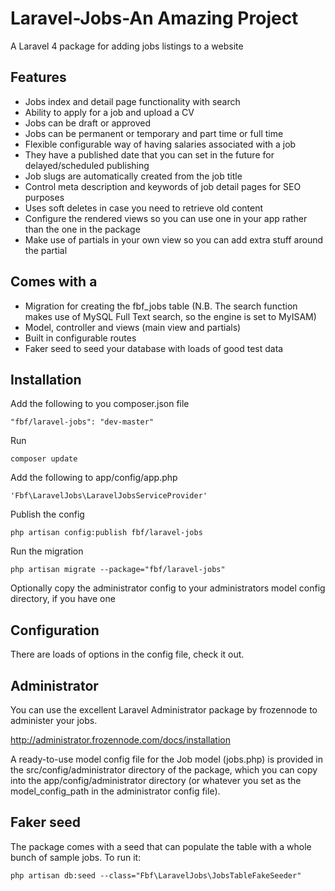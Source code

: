 Laravel-Jobs-An Amazing Project
============

A Laravel 4 package for adding jobs listings to a website

## Features

* Jobs index and detail page functionality with search
* Ability to apply for a job and upload a CV
* Jobs can be draft or approved
* Jobs can be permanent or temporary and part time or full time
* Flexible configurable way of having salaries associated with a job
* They have a published date that you can set in the future for delayed/scheduled publishing
* Job slugs are automatically created from the job title
* Control meta description and keywords of job detail pages for SEO purposes
* Uses soft deletes in case you need to retrieve old content
* Configure the rendered views so you can use one in your app rather than the one in the package
* Make use of partials in your own view so you can add extra stuff around the partial

## Comes with a

* Migration for creating the fbf_jobs table (N.B. The search function makes use of MySQL Full Text search, so the engine is set to MyISAM)
* Model, controller and views (main view and partials)
* Built in configurable routes
* Faker seed to seed your database with loads of good test data

## Installation

Add the following to you composer.json file

    "fbf/laravel-jobs": "dev-master"

Run

    composer update

Add the following to app/config/app.php

    'Fbf\LaravelJobs\LaravelJobsServiceProvider'

Publish the config

    php artisan config:publish fbf/laravel-jobs

Run the migration

    php artisan migrate --package="fbf/laravel-jobs"

Optionally copy the administrator config to your administrators model config directory, if you have one

## Configuration

There are loads of options in the config file, check it out.

## Administrator

You can use the excellent Laravel Administrator package by frozennode to administer your jobs.

http://administrator.frozennode.com/docs/installation

A ready-to-use model config file for the Job model (jobs.php) is provided in the src/config/administrator directory of the package, which you can copy into the app/config/administrator directory (or whatever you set as the model_config_path in the administrator config file).

## Faker seed

The package comes with a seed that can populate the table with a whole bunch of sample jobs. To run it:

    php artisan db:seed --class="Fbf\LaravelJobs\JobsTableFakeSeeder"
